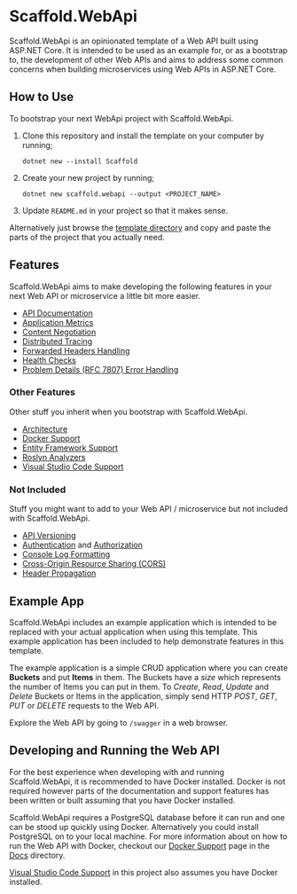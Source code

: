 # Scaffold.WebApi

Scaffold.WebApi is an opinionated template of a Web API built using ASP.NET Core. It is intended to be used as an example for, or as a bootstrap to, the development of other Web APIs and aims to address some common concerns when building microservices using Web APIs in ASP.NET Core.

## How to Use

To bootstrap your next WebApi project with Scaffold.WebApi.

1. Clone this repository and install the template on your computer by running;

   ```
   dotnet new --install Scaffold
   ```

2. Create your new project by running;

   ```
   dotnet new scaffold.webapi --output <PROJECT_NAME>
   ```

3. Update `README.md` in your project so that it makes sense.

Alternatively just browse the [template directory](Scaffold) and copy and paste the parts of the project that you actually need.

## Features

Scaffold.WebApi aims to make developing the following features in your next Web API or microservice a little bit more easier.

- [API Documentation](Scaffold/Docs/ApiDocumentation.md)
- [Application Metrics](Scaffold/Docs/ApplicationMetrics.md)
- [Content Negotiation](Scaffold/Docs/ContentNegotiation.md)
- [Distributed Tracing](Scaffold/Docs/DistributedTracing.md)
- [Forwarded Headers Handling](Scaffold/Docs/ForwardedHeadersHandling.md)
- [Health Checks](Scaffold/Docs/HealthChecks.md)
- [Problem Details (RFC 7807) Error Handling](Scaffold/Docs/ProblemDetails.md)

### Other Features

Other stuff you inherit when you bootstrap with Scaffold.WebApi.

- [Architecture](Scaffold/Docs/Architecture.md)
- [Docker Support](Scaffold/Docs/Docker.md)
- [Entity Framework Support](Scaffold/Docs/EntityFramework.md)
- [Roslyn Analyzers](Scaffold/Docs/RoslynAnalyzers.md)
- [Visual Studio Code Support](Scaffold/Docs/VisualStudioCode.md)

### Not Included

Stuff you might want to add to your Web API / microservice but not included with Scaffold.WebApi.

- [API Versioning](https://github.com/Microsoft/aspnet-api-versioning)
- [Authentication](https://docs.microsoft.com/aspnet/core/security/authentication) and [Authorization](https://docs.microsoft.com/aspnet/core/security/authorization)
- [Console Log Formatting](https://docs.microsoft.com/dotnet/core/extensions/console-log-formatter)
- [Cross-Origin Resource Sharing (CORS)](https://docs.microsoft.com/aspnet/core/security/cors)
- [Header Propagation](https://docs.microsoft.com/aspnet/core/fundamentals/http-requests#header-propagation-middleware)

## Example App

Scaffold.WebApi includes an example application which is intended to be replaced with your actual application when using this template. This example application has been included to help demonstrate features in this template.

The example application is a simple CRUD application where you can create **Buckets** and put **Items** in them. The Buckets have a _size_ which represents the number of Items you can put in them. To _Create_, _Read_, _Update_ and _Delete_ Buckets or Items in the application, simply send HTTP _POST_, _GET_, _PUT_ or _DELETE_ requests to the Web API.

Explore the Web API by going to `/swagger` in a web browser.

## Developing and Running the Web API

For the best experience when developing with and running Scaffold.WebApi, it is recommended to have Docker installed. Docker is not required however parts of the documentation and support features has been written or built assuming that you have Docker installed.

Scaffold.WebApi requires a PostgreSQL database before it can run and one can be stood up quickly using Docker. Alternatively you could install PostgreSQL on to your local machine. For more information about on how to run the Web API with Docker, checkout our [Docker Support](Scaffold/Docs/Docker.md) page in the [Docs](Scaffold/Docs) directory.

[Visual Studio Code Support](Scaffold/Docs/VisualStudioCode.md) in this project also assumes you have Docker installed.
